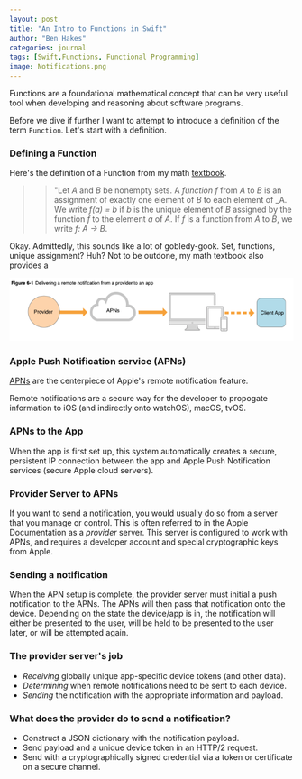 ```yaml
---
layout: post
title: "An Intro to Functions in Swift"
author: "Ben Hakes"
categories: journal
tags: [Swift,Functions, Functional Programming]
image: Notifications.png
---
```


Functions are a foundational mathematical concept that can be very useful tool when developing and reasoning about software programs.

Before we dive if further I want to attempt to introduce a definition of the term `Function`. Let's start with a definition.

### Defining a Function
Here's the definition of a Function from my math [textbook](https://www.amazon.com/s?k=9780070681880&gclid=CjwKCAjwiN_mBRBBEiwA9N-e_phRz6Mbr5e8pzbsp8CD3TDc8EhSrNn33RfgJyq9orlYwoSvcVH1CxoCfpAQAvD_BwE&hvadid=241635139357&hvdev=c&hvlocphy=9060341&hvnetw=g&hvpos=1t1&hvqmt=e&hvrand=17933693156552449310&hvtargid=kwd-389024086782&hydadcr=3172_10390836&tag=googhydr-20&ref=pd_sl_2w5nv516qx_e).
> > "Let _A_ and _B_ be nonempty sets. A _function f_ from _A_ to _B_ is an assignment of exactly one element of _B_ to each element of _A. We write _f(a) = b_ if _b_ is the unique element of _B_ assigned by the function _f_ to the element _a_ of _A_. If _f_ is a function from _A_ to _B_, we write _f: A -> B_.

Okay. Admittedly, this sounds like a lot of gobledy-gook. Set, functions, unique assignment? Huh? Not to be outdone, my math textbook also provides a  



<div align="center"><img src="../assets/img/APNs-diagram.png" alt="APNs-diagram"></div>

### Apple Push Notification service (APNs)

[APNs](https://developer.apple.com/library/archive/documentation/NetworkingInternet/Conceptual/RemoteNotificationsPG/APNSOverview.html#//apple_ref/doc/uid/TP40008194-CH8-SW1) are the centerpiece of Apple's remote notification feature.

Remote notifications are a secure way for the developer to propogate information to iOS (and indirectly onto watchOS), macOS, tvOS.

### APNs to the App

When the app is first set up, this system automatically creates a secure, persistent IP connection between the app and Apple Push Notification services (secure Apple cloud servers).

### Provider Server to APNs

If you want to send a notification, you would usually do so from a server that you manage or control. This is often referred to in the Apple Documentation as a _provider_ server. This server is configured to work with APNs, and requires a developer account and special cryptographic keys from Apple.

### Sending a notification

When the APN setup is complete, the provider server must initial a push notification to the APNs. The APNs will then pass that notification onto the device. Depending on the state the device/app is in, the notification will either be presented to the user, will be held to be presented to the user later, or will be attempted again.

### The provider server's job

- _Receiving_ globally unique app-specific device tokens (and other data).
- _Determining_ when remote notifications need to be sent to each device.
- _Sending_ the notification with the appropriate information and payload.

### What does the provider do to send a notification?

- Construct a JSON dictionary with the notification payload.
- Send payload and a unique device token in an HTTP/2 request.
- Send with a cryptographically signed credential via a token or certificate on a secure channel.